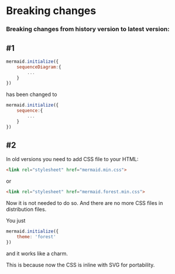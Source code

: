 # Breaking changes

### Breaking changes from history version to latest version:

## #1

```javascript
mermaid.initialize({
    sequenceDiagram:{
        ...
    }
})
```

has been changed to

```javascript
mermaid.initialize({
    sequence:{
        ...
    }
})
```

## #2

In old versions you need to add CSS file to your HTML:

```html
<link rel="stylesheet" href="mermaid.min.css">
```

or

```html
<link rel="stylesheet" href="mermaid.forest.min.css">
```

Now it is not needed to do so. And there are no more CSS files in distribution files.

You just

```javascript
mermaid.initialize({
    theme: 'forest'
})
```

and it works like a charm.

This is because now the CSS is inline with SVG for portability.
